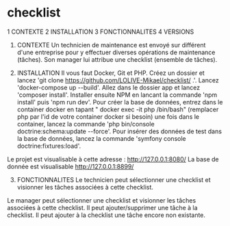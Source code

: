 # checklist
1 CONTEXTE
2 INSTALLATION
3 FONCTIONNALITES
4 VERSIONS



1) CONTEXTE
Un technicien de maintenance est envoyé sur différent d'une entreprise pour y effectuer diverses opérations de maintenance (tâches).
Son manager lui attribue une checklist (ensemble de tâches).

2) INSTALLATION
Il vous faut Docker, Git et PHP.
Créez un dossier et lancez 'git clone https://github.com/LOLIVE-Mikael/checklist/ .'.
Lancez 'docker-compose up --build'.
Allez dans le dossier app et lancez 'composer install'.
Installer ensuite NPM en lancant la commande 'npm install' puis 'npm run dev'.
Pour créer la base de données, entrez dans le container docker en tapant " docker exec -it php /bin/bash" (remplacer php par l'id de votre container docker si besoin)
une fois dans le container, lancez la commande 'php bin/console doctrine:schema:update --force'.
Pour insérer des données de test dans la base de données, lancez la commande 'symfony console doctrine:fixtures:load'.

Le projet est visualisable à cette adresse : http://127.0.0.1:8080/
La base de donnée est visualisable http://127.0.0.1:8899/

3) FONCTIONNALITES
Le technicien peut sélectionner une checklist et visionner les tâches associées à cette checklist.

Le manager peut sélectionner une checklist et visionner les tâches associées à cette checklist.
Il peut ajouter/supprimer une tâche à la checklist.
Il peut ajouter à la checklist une tâche encore non existante.
